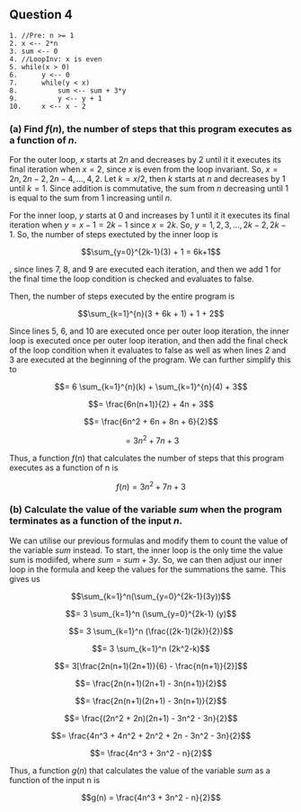 ## Question 4

```
1. //Pre: n >= 1
2. x <-- 2*n
3. sum <-- 0
4. //LoopInv: x is even
5. while(x > 0)
6.      y <-- 0
7.      while(y < x)
8.          sum <-- sum + 3*y
9.          y <-- y + 1
10.     x <-- x - 2
```

### (a) Find $f(n)$, the number of **steps** that this program executes as a function of $n$.

For the outer loop, $x$ starts at $2n$ and decreases by $2$ until it it executes its final iteration when $x=2$, since $x$ is even from the loop invariant. So, $x=2n, 2n-2, 2n-4, ..., 4, 2$. Let $k=x/2$, then $k$ starts at $n$ and decreases by $1$ until $k=1$. Since addition is commutative, the sum from $n$ decreasing until $1$ is equal to the sum from $1$ increasing until $n$. 

For the inner loop, $y$ starts at $0$ and increases by $1$ until it it executes its final iteration when $y=x-1=2k-1$ since $x = 2k$. So, $y=1, 2, 3, ..., 2k-2, 2k-1$. So, the number of steps exectuted by the inner loop is

$$\sum_{y=0}^{2k-1}(3) + 1 = 6k+1$$

, since lines 7, 8, and 9 are executed each iteration, and then we add $1$ for the final time the loop condition is checked and evaluates to false.

Then, the number of steps executed by the entire program is

$$\sum_{k=1}^{n}(3 + 6k + 1) + 1 + 2$$

Since lines 5, 6, and 10 are executed once per outer loop iteration, the inner loop is executed once per outer loop iteration, and then add the final check of the loop condition when it evaluates to false as well as when lines 2 and 3 are executed at the beginning of the program. We can further simplify this to 

$$= 6 \sum_{k=1}^{n}(k) + \sum_{k=1}^{n}(4) + 3$$

$$= \frac{6n(n+1)}{2} + 4n + 3$$

$$= \frac{6n^2 + 6n + 8n + 6}{2}$$

$$= 3n^2 + 7n + 3$$

Thus, a function $f(n)$ that calculates the number of steps that this program executes as a function of n is

$$f(n) = 3n^2 + 7n + 3$$

### (b) Calculate the value of the variable *sum* when the program terminates as a function of the input $n$.

We can utilise our previous formulas and modify them to count the value of the variable *sum* instead.  To start, the inner loop is the only time the value sum is modiifed, where $sum = sum + 3y$. So, we can then adjust our inner loop in the formula and keep the values for the summations the same. This gives us 

$$\sum_{k=1}^n(\sum_{y=0}^{2k-1}(3y))$$

$$= 3 \sum_{k=1}^n (\sum_{y=0}^{2k-1} (y)$$

$$= 3 \sum_{k=1}^n (\frac{(2k-1)(2k)}{2})$$

$$= 3 \sum_{k=1}^n (2k^2-k)$$

$$= 3[\frac{2n(n+1)(2n+1)}{6} - \frac{n(n+1)}{2}]$$

$$= \frac{2n(n+1)(2n+1) - 3n(n+1)}{2}$$

$$= \frac{2n(n+1)(2n+1) - 3n(n+1)}{2}$$

$$= \frac{(2n^2 + 2n)(2n+1) - 3n^2 - 3n}{2}$$

$$= \frac{4n^3 + 4n^2 + 2n^2 + 2n - 3n^2 - 3n}{2}$$

$$= \frac{4n^3 + 3n^2 - n}{2}$$

Thus, a function $g(n)$ that calculates the value of the variable *sum* as a function of the input n is

$$g(n) = \frac{4n^3 + 3n^2 - n}{2}$$
